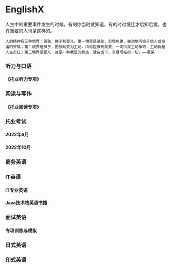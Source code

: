 # EnglishX
人生中的重要事件发生的时候，有的你当时就知道，有的时过境迁才后知后觉。也许重要的人也是这样的。

    人的精神有三种境界：骆驼、狮子和婴儿。第一境界是骆驼，忍辱负重，被动地听命于他人或命运的安排；第二境界是狮子，把被动变为主动，由你应该到我要，一切由我主动争取，主动负起人生责任；第三境界是婴儿，这是一种我是的状态，活在当下，享受现在的一切。——尼采

### 听力与口语
#### 《托业听力专项》

### 阅读与写作
#### 《托业阅读专项》

### 托业考试
#### 2022年6月
#### 2022年10月

### 商务英语

### IT英语
#### IT专业英语
#### Java技术栈英语书籍

### 面试英语
#### 专项训练与模拟

### 日式英语
### 印式英语

